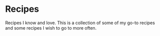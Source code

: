 # Recipes

Recipes I know and love. This is a collection of some of my go-to recipes and
some recipes I wish to go to more often.
